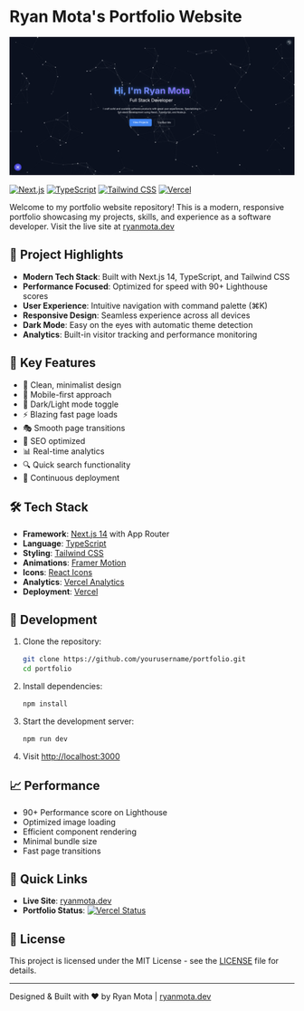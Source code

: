 # Ryan Mota's Portfolio Website

[![Portfolio Preview](./public/preview.png)](https://ryanmota.dev)

[![Next.js](https://img.shields.io/badge/Next.js-000000?style=for-the-badge&logo=next.js&logoColor=white)](https://nextjs.org/)
[![TypeScript](https://img.shields.io/badge/TypeScript-007ACC?style=for-the-badge&logo=typescript&logoColor=white)](https://www.typescriptlang.org/)
[![Tailwind CSS](https://img.shields.io/badge/Tailwind_CSS-38B2AC?style=for-the-badge&logo=tailwind-css&logoColor=white)](https://tailwindcss.com/)
[![Vercel](https://img.shields.io/badge/Vercel-000000?style=for-the-badge&logo=vercel&logoColor=white)](https://vercel.com)

Welcome to my portfolio website repository! This is a modern, responsive portfolio showcasing my projects, skills, and experience as a software developer. Visit the live site at [ryanmota.dev](https://ryanmota.dev)

## 🎯 Project Highlights

- **Modern Tech Stack**: Built with Next.js 14, TypeScript, and Tailwind CSS
- **Performance Focused**: Optimized for speed with 90+ Lighthouse scores
- **User Experience**: Intuitive navigation with command palette (⌘K)
- **Responsive Design**: Seamless experience across all devices
- **Dark Mode**: Easy on the eyes with automatic theme detection
- **Analytics**: Built-in visitor tracking and performance monitoring

## 🌟 Key Features

- 🎨 Clean, minimalist design
- 📱 Mobile-first approach
- 🌙 Dark/Light mode toggle
- ⚡ Blazing fast page loads
- 🎭 Smooth page transitions
- 🎯 SEO optimized
- 📊 Real-time analytics
- 🔍 Quick search functionality
- 🔄 Continuous deployment

## 🛠 Tech Stack

- **Framework**: [Next.js 14](https://nextjs.org/) with App Router
- **Language**: [TypeScript](https://www.typescriptlang.org/)
- **Styling**: [Tailwind CSS](https://tailwindcss.com/)
- **Animations**: [Framer Motion](https://www.framer.com/motion/)
- **Icons**: [React Icons](https://react-icons.github.io/react-icons/)
- **Analytics**: [Vercel Analytics](https://vercel.com/analytics)
- **Deployment**: [Vercel](https://vercel.com)

## 🚀 Development

1. Clone the repository:
   ```bash
   git clone https://github.com/yourusername/portfolio.git
   cd portfolio
   ```

2. Install dependencies:
   ```bash
   npm install
   ```

3. Start the development server:
   ```bash
   npm run dev
   ```

4. Visit [http://localhost:3000](http://localhost:3000)

## 📈 Performance

- 90+ Performance score on Lighthouse
- Optimized image loading
- Efficient component rendering
- Minimal bundle size
- Fast page transitions

## 🔗 Quick Links

- **Live Site**: [ryanmota.dev](https://ryanmota.dev)
- **Portfolio Status**: [![Vercel Status](https://img.shields.io/badge/Vercel-Deployed-success)](https://ryanmota.dev)

## 📄 License

This project is licensed under the MIT License - see the [LICENSE](LICENSE) file for details.

---
Designed & Built with ❤️ by Ryan Mota | [ryanmota.dev](https://ryanmota.dev)
